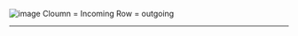 ![image](https://github.com/user-attachments/assets/4a14443a-a9c7-4faa-bc19-795226f10d1b)
Cloumn = Incoming
Row = outgoing

---
